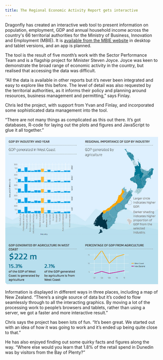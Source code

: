 ```yaml
---
title: The Regional Economic Activity Report gets interactive
---
```


Dragonfly has created an interactive web tool to present information
on population, employment, GDP and annual household income across the
country's 66 territorial authorities for the Ministry of Business,
Innovation and Employment (MBIE). It is [available from the MBIE
website](http://www.mbie.govt.nz/info-services/business/business-growth-agenda/regions/interactive-web-tool)
in desktop and tablet versions, and an app is planned.

<!--more-->

The tool is the result of five month’s work with the Sector
Performance Team and is a flagship project for Minister Steven Joyce.
Joyce was keen to demonstrate the broad range of economic activity in
the country, but realised that accessing the data was difficult.

“All the data is available in other reports but it’s never been
integrated and easy to explore like this before. The level of detail
was also requested by the territorial authorities, as it informs their
policy and planning around resources, business management and
permitting,” says Finlay.


Chris led the project, with support from Yvan and Finlay, and
incorporated some sophisticated data management into the tool.

“There are not many things as complicated as this out there. It’s got
databases, R-code for laying out the plots and figures and JavaScript
to glue it all together.”

![](../news/2014-06-11-regional-economic-activity-report-gets-interactive/REAR-screen-shot.jpg)

Information is displayed in different ways in three places, including
a map of New Zealand. “There’s a single source of data but it’s coded
to flow seamlessly through to all the interacting graphics. By moving
a lot of the processing work to people’s browsers and tablets, rather
than using a server, we got a faster and more interactive result.”

Chris says the project has been lots of fun. “It’s been great. We
started out with an idea of how it was going to work and it’s ended up
being quite close to that.”

He has also enjoyed finding out some quirky facts and figures along
the way. “Where else would you learn that 1.8% of the retail spend in
Dunedin was by visitors from the Bay of Plenty?”
